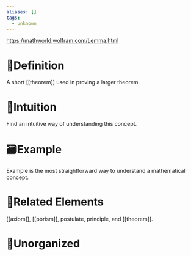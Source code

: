```yaml
---
aliases: []
tags:
  - unknown
---
```


https://mathworld.wolfram.com/Lemma.html
# 📝Definition
A short [[theorem]] used in proving a larger theorem. 

# 🧠Intuition
Find an intuitive way of understanding this concept.

# 🗃Example
Example is the most straightforward way to understand a mathematical concept.

# 🌱Related Elements
[[axiom]], [[porism]], postulate, principle, and [[theorem]].


# 🍂Unorganized